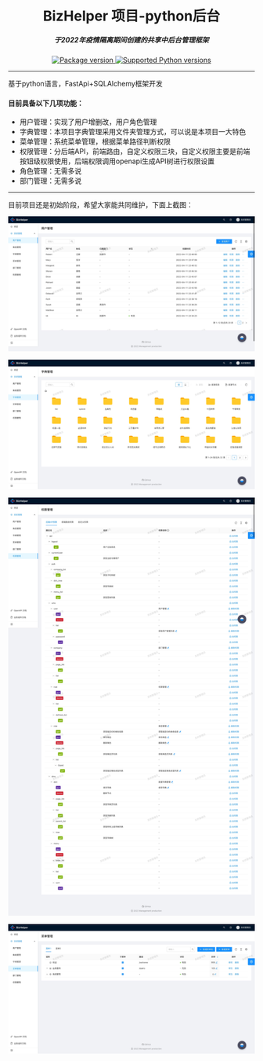 <h1 align="center">BizHelper 项目-python后台</h1>

<h5 align="center">于2022年疫情隔离期间创建的共享中后台管理框架</h5>

<p align="center">
<a href="https://pypi.org/project/fastapi" target="_blank">
    <img src="https://img.shields.io/pypi/v/fastapi?color=%2334D058&label=pypi%20package" alt="Package version">
</a>
<a href="https://pypi.org/project/fastapi" target="_blank">
    <img src="https://img.shields.io/pypi/pyversions/fastapi.svg?color=%2334D058" alt="Supported Python versions">
</a>
</p>

----

基于python语言，FastApi+SQLAlchemy框架开发

#### 目前具备以下几项功能：

* 用户管理：实现了用户增删改，用户角色管理
* 字典管理：本项目字典管理采用文件夹管理方式，可以说是本项目一大特色
* 菜单管理：系统菜单管理，根据菜单路径判断权限
* 权限管理：分后端API，前端路由，自定义权限三块，自定义权限主要是前端按钮级权限使用，后端权限调用openapi生成API树进行权限设置
* 角色管理：无需多说
* 部门管理：无需多说

----

目前项目还是初始阶段，希望大家能共同维护，下面上截图：

![user.jpeg](./image/user.jpeg "用户管理")

![dict.jpeg](./image/dict.jpeg "字典管理")

![rule.jpg](./image/rule.jpeg "权限管理")

![menu.jpeg](./image/menu.jpeg "菜单管理")

